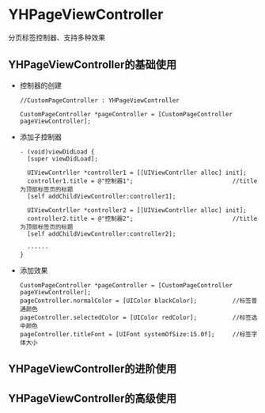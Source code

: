 # YHPageViewController
分页标签控制器、支持多种效果
## YHPageViewController的基础使用
  * 控制器的创建
  
        //CustomPageController : YHPageViewController
  
        CustomPageController *pageController = [CustomPageController pageViewController];
    
  * 添加子控制器
  
        - (void)viewDidLoad {
          [super viewDidLoad];
      
          UIViewContrller *controller1 = [[UIViewContrller alloc] init];
          controller1.title = @"控制器1";                            //title为顶部标签页的标题
          [self addChildViewController:controller1];
          
          UIViewContrller *controller2 = [[UIViewContrller alloc] init];
          controller2.title = @"控制器2";                            //title为顶部标签页的标题
          [self addChildViewController:controller2];
          
          ······
        } 
  
  * 添加效果
  
        CustomPageController *pageController = [CustomPageController pageViewController];
        pageController.normalColor = [UIColor blackColor];          //标签普通颜色
        pageController.selectedColor = [UIColor redColor];          //标签选中颜色
        pageController.titleFont = [UIFont systemOfSize:15.0f];     //标签字体大小
  
## YHPageViewController的进阶使用
## YHPageViewController的高级使用
